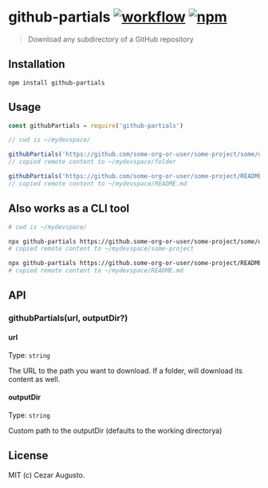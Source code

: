 [action-image]: https://github.com/cezaraugusto/github-partials/workflows/CI/badge.svg
[action-url]: https://github.com/cezaraugusto/github-partials/actions
[npm-image]: https://img.shields.io/npm/v/github-partials.svg
[npm-url]: https://npmjs.org/package/github-partials

# github-partials [![workflow][action-image]][action-url] [![npm][npm-image]][npm-url]

> Download any subdirectory of a GitHub repository

## Installation

```
npm install github-partials
```

## Usage

```js
const githubPartials = require('github-partials')

// cwd is ~/mydevspace/

githubPartials('https://github.com/some-org-or-user/some-project/some/other/project/folder')
// copied remote content to ~/mydevspace/folder

githubPartials('https://github.com/some-org-or-user/some-project/README.md')
// copied remote content to ~/mydevspace/README.md
```

## Also works as a CLI tool

```sh
# cwd is ~/mydevspace/

npx github-partials https://github.some-org-or-user/some-project/some/other/project/folder
# copied remote content to ~/mydevspace/some-project

npx github-partials https://github.some-org-or-user/some-project/README.md
# copied remote content to ~/mydevspace/README.md
```

## API

### githubPartials(url, outputDir?)

#### url

Type: `string`

The URL to the path you want to download. If a folder, will download its content as well.

#### outputDir

Type: `string`

Custom path to the outputDir (defaults to the working directorya)
## License

MIT (c) Cezar Augusto.
